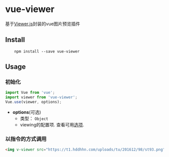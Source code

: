 vue-viewer
==========

基于[Viewer.js](https://github.com/fengyuanchen/viewerjs)封装的vue图片预览插件

Install
-------
        npm install --save vue-viewer

Usage
-----
### 初始化
```js
import Vue from 'vue';
import viewer from 'vue-viewer';
Vue.use(viewer, options);
```
- **options**(可选)
    - 类型： `Object`
    - viewing的配置项. 查看可用[选项](https://github.com/fengyuanchen/viewerjs/blob/master/README.md#options).
### 以指令的方式调用
```html
<img v-viewer src="https://t1.hddhhn.com/uploads/tu/201612/98/st93.png" alt="">
```
